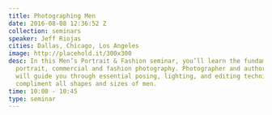```yaml
---
title: Photographing Men
date: 2016-08-08 12:36:52 Z
collection: seminars
speaker: Jeff Riojas
cities: Dallas, Chicago, Los Angeles
image: http://placehold.it/300x300
desc: In this Men’s Portrait & Fashion seminar, you’ll learn the fundamentals of men’s
  portrait, commercial and fashion photography. Photographer and author, Jeff Rojas
  will guide you through essential posing, lighting, and editing techniques that will
  compliment all shapes and sizes of men.
time: 10:00 - 10:45
type: seminar
---
```


